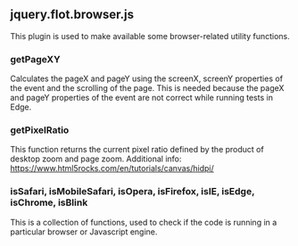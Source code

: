 ## jquery.flot.browser.js

This plugin is used to make available some browser-related utility functions.

### getPageXY
Calculates the pageX and pageY using the screenX, screenY properties of the event
and the scrolling of the page. This is needed because the pageX and pageY
properties of the event are not correct while running tests in Edge.

### getPixelRatio
This function returns the current pixel ratio defined by the product of desktop
zoom and page zoom.
Additional info: https://www.html5rocks.com/en/tutorials/canvas/hidpi/

### isSafari, isMobileSafari, isOpera, isFirefox, isIE, isEdge, isChrome, isBlink
This is a collection of functions, used to check if the code is running in a
particular browser or Javascript engine.
